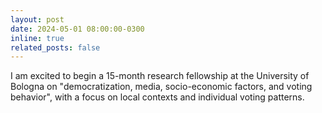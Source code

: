 ```yaml
---
layout: post
date: 2024-05-01 08:00:00-0300
inline: true
related_posts: false
---
```


I am excited to begin a 15-month research fellowship at the University of Bologna on "democratization, media, socio-economic factors, and voting behavior", with a focus on local contexts and individual voting patterns.
